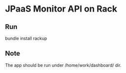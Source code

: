 JPaaS Monitor API on Rack
=================

Run
---
bundle install
rackup

Note
---
The app should be run under /home/work/dashboard/ dir.
